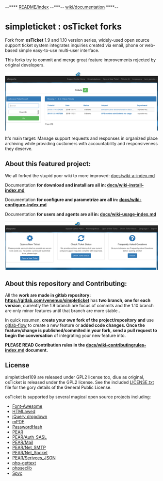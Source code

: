  --**** [README/index](docs/README.md) --***-- [wiki/documentation](docs/wiki-a-index.md) ****--

simpleticket : osTicket forks
================================

Fork from **osTicket** 1.9 and 1.10 version series, widely-used open source support ticket system 
integrates inquiries created via email, phone or web-based simple easy-to-use multi-user interface.

This forks try to commit and merge great feature improvements rejected by original developers.

![simpleticket user interface](docs/readme-img-109-2.png)

It's main target: Manage support requests and responses in organized place 
archiving while providing customers with accountability and responsiveness they deserve.


About this featured project:
---------------------------

We all forked the stupid poor wiki to more improved: [docs/wiki-a-index.md](docs/wiki-a-index.md) 

Documentation **for download and install are all in: [docs/wiki-install-index.md](docs/wiki-install-index.md)** 

Documentation **for configure and parametrize are all in: [docs/wiki-configure-index.md](docs/wiki-configure-index.md)** 

Documentation **for users and agents are all in: [docs/wiki-usage-index.md](docs/wiki-usage-index.md)** 

![simpleticket main interface](docs/readme-img-109-1.png)


About this repository and Contributing:
--------------------------------------

All the **work are made in gitlab repository: https://gitlab.com/venenux/simpleticket** 
has **two branch, one for each version**, currently the 1.9 branch are focus of commits and 
the 1.10 branch are only minor features until that branch are more stable..

In quick resumen, **create your own fork of the project/repository and** use
[gitlab-flow](https://docs.gitlab.com/ee/workflow/gitlab_flow.html#introduction-to-gitlab-flow) 
to create a new feature or **added code changes. Once the feature/change is published/commited in your fork, 
send a pull request to begin the conversation** of integrating your new feature into.

**PLEASE READ Contribution rules in the [docs/wiki-contributingrules-index.md](docs/wiki-contributingrules-index.md) document.**


License
-------
simpleticket109 are released under GPL2 license too, diue as original, 
osTicket is released under the GPL2 license. See the included [LICENSE.txt](LICENSE.txt)
file for the gory details of the General Public License.

osTicket is supported by several magical open source projects including:

  * [Font-Awesome](http://fortawesome.github.com/Font-Awesome/)
  * [HTMLawed](http://www.bioinformatics.org/phplabware/internal_utilities/htmLawed)
  * [jQuery dropdown](http://labs.abeautifulsite.net/jquery-dropdown/)
  * [mPDF](http://www.mpdf1.com/)
  * [PasswordHash](http://www.openwall.com/phpass/)
  * [PEAR](http://pear.php.net/package/PEAR)
  * [PEAR/Auth_SASL](http://pear.php.net/package/Auth_SASL)
  * [PEAR/Mail](http://pear.php.net/package/mail)
  * [PEAR/Net_SMTP](http://pear.php.net/package/Net_SMTP)
  * [PEAR/Net_Socket](http://pear.php.net/package/Net_Socket)
  * [PEAR/Serivces_JSON](http://pear.php.net/package/Services_JSON)
  * [php-gettext](https://launchpad.net/php-gettext/)
  * [phpseclib](http://phpseclib.sourceforge.net/)
  * [Spyc](http://github.com/mustangostang/spyc)

